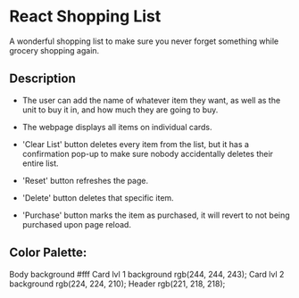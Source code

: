 # React Shopping List

A wonderful shopping list to make sure you never forget something while grocery shopping again.

## Description

- The user can add the name of whatever item they want, as well as the unit to buy it in, and how much they are going to buy.

- The webpage displays all items on individual cards.

- 'Clear List' button deletes every item from the list, but it has a confirmation pop-up to make sure nobody accidentally deletes their entire list.

- 'Reset' button refreshes the page.

- 'Delete' button deletes that specific item.

- 'Purchase' button marks the item as purchased, it will revert to not being purchased upon page reload.


## Color Palette:
Body background #fff
Card lvl 1 background rgb(244, 244, 243);
Card lvl 2 background rgb(224, 224, 210);
Header rgb(221, 218, 218);


